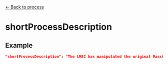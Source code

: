 ---
---

<br>

[← Back to process](./process.html) 

# shortProcessDescription

<template>
    <div v-if="this.dataLifecycle.manipulation" id = "container">
      <p class="larger-text">{{this.dataLifecycle.manipulation.properties.process.properties.shortProcessDescription.description}}</p>
      <p >Expected Type: <strong>{{this.dataLifecycle.manipulation.properties.process.properties.shortProcessDescription.type}}</strong></p>
    </div>
</template>

<script>
import axios from 'axios'


export default {

    data() {
        return {
          schema: [],
          coreCitation: [],
          dataEndpoints: [],
          subjectTagging: [],
          dataBiography: [],
          resourceConstellation: [],
          dataLifecycle: [],
        }
    },
    methods: {
        whatsUp(){
          console.log(this.coreCitation)
        }
    },
    computed: {
        data() {
            return this.$page.frontmatter
        }
    },
    created() {
        //returns a promise
        axios.get("https://raw.githubusercontent.com/nblmc/Data-Context/master/schema.json")
            .then(response => {
                this.schema = response.data.properties
                this.coreCitation = response.data.properties.coreCitation.properties
                this.dataEndpoints = response.data.properties.dataEndpoints
                this.subjectTagging = response.data.properties.subjectTagging.properties
                this.dataBiography = response.data.properties.dataBiography.properties
                this.resourceConstellation = response.data.properties.resourceConstellation.properties
                this.dataLifecycle = response.data.properties.dataLifecycle.properties
            }).catch(err => {
                console.log(err)
            })
    }
}
</script>

<style lang="stylus">

table#property-table
  width:100%

p.larger-text
  font-size 120%

</style>

## Example 

``` json
"shortProcessDescription": "The LMEC has manipulated the original MassGIS towns file to create the data described by this record. This process was aimed to address the issue that the original MassGIS Towns Boundary file, which contains the most accurate geographies for municipal cities and towns in Massachusetts, does not contain census name or ID fields, which would facilitate the ability to join the official town data with other statistical information published by the census. Data is published by the census at the town level, but the census town geographies are generally less reliable than the frequently updated MassGIS boundaries. The goal was to create a new file that contains MassGIS geographies, but includes census attributes for each town. This processing uses Python and Python modules Geopandas and Difflib to perform a fuzzy string match between town names in both the official MassGIS towns data and the census towns data for Massachusetts. After performing the string match, the two files are joined, with the MassGIS data absorbing some of the census attributes, including census name and ID. The data is cleaned a bit, with extraneous cluttering field names removed. Resulting is a useful MassGIS town boundary file with census attributes. The full process can be followed along in the included Jupyter notebook tutorial."
```